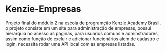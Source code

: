 # Kenzie-Empresas
Projeto final do módulo 2 na escola de programção Kenzie Academy Brasil, o projeto consiste em um site para administração de empresas, possui hierarquia no acesso as páginas, para usuarios comuns e adminstradores, assim como função de excluir e adicionar funcionários alem de cadastro e login, necessita rodar uma  API local com as empresas listadas.
